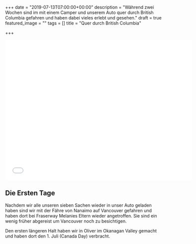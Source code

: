 +++
date = "2019-07-13T07:00:00+00:00"
description = "Während zwei Wochen sind im mit einem Camper und unserem Auto quer durch British Columbia gefahren und haben dabei vieles erlebt und gesehen."
draft = true
featured_image = ""
tags = []
title = "Quer durch British Columbia"

+++
<iframe src="[https://www.google.com/maps/embed?pb=](https://www.google.com/maps/embed?pb= "https://www.google.com/maps/embed?pb=")!1m74!1m12!1m3!1d3195384.7450653305!2d-117.8517826140602!3d50.98335097286639!2m3!1f0!2f0!3f0!3m2!1i1024!2i768!4f13.1!4m59!3e0!4m5!1s0x5485d8c58922a691%3A0x4e00fbd5b4dbaf57!2sFraserway+RV+-+Delta!3m2!1d49.17084!2d-122.95538189999999!4m5!1s0x5483f48072e8080f%3A0x8377673c8f4d7c46!2sOthello+Tunnels+Campground+%26+RV+Park!3m2!1d49.380931999999994!2d-121.352592!4m5!1s0x5482ea231e51c385%3A0x542a41bccfb8ed5e!2sThe+Orchard+at+Oliver!3m2!1d49.169007099999995!2d-119.55936829999999!4m5!1s0x537ddde101e4bff3%3A0xc9e0eaaedb26b029!2sKekuli+Bay+Provincial+Park!3m2!1d50.1838094!2d-119.34000259999999!4m5!1s0x537ef5aa0310a405%3A0x838946aef528e07b!2sPierre&#39;s+Point+Campground!3m2!1d50.741155199999994!2d-119.3179067!4m5!1s0x537924c251a119dd%3A0x69abadb6948e00f9!2sMartha+Creek+Provincial+Park!3m2!1d51.1493307!2d-118.2022001!4m5!1s0x5379a782ebc27b91%3A0x24b16f81a8e28e2!2sIllecillewaet+Campground!3m2!1d51.266116!2d-117.49528099999999!4m5!1s0x537784df2d58fac7%3A0x7156c88156dd87f!2sWaterfowl+Lakes+Campground!3m2!1d51.8423571!2d-116.62287529999999!4m5!1s0x5370deb6009ab04b%3A0xe614887635158620!2sWillow+Rock+Campground%2C+Kananaskis%2C+AB!3m2!1d51.082713999999996!2d-115.0586987!4m3!3m2!1d50.8033881!2d-114.25581249999999!5e0!3m2!1sen!2sca!4v1564761493691!5m2!1sen!2sca" width="600" height="450" frameborder="0" style="border:0" allowfullscreen></iframe>

## Die Ersten Tage

Nachdem wir alle unseren sieben Sachen wieder in unser Auto geladen haben sind wir mit der Fähre von Nanaimo auf Vancouver gefahren und haben dort bei Fraserway Melanies Eltern wieder angetroffen. Sie sind ein wenig früher abgereist um Vancouver noch zu besichtigen.

Den ersten längeren Halt haben wir in Oliver im Okanagan Valley gemacht und haben dort den 1. Juli (Canada Day) verbracht.